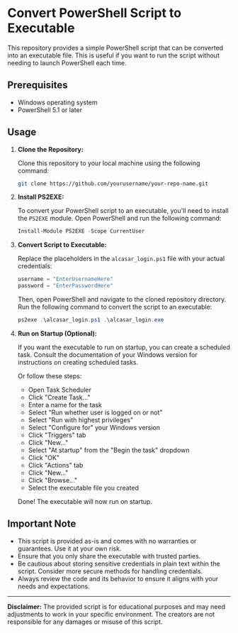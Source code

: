 
# Convert PowerShell Script to Executable

This repository provides a simple PowerShell script that can be converted into an executable file. This is useful if you want to run the script without needing to launch PowerShell each time.

## Prerequisites

- Windows operating system
- PowerShell 5.1 or later

## Usage

1. **Clone the Repository:**

   Clone this repository to your local machine using the following command:

   ```bash
   git clone https://github.com/yourusername/your-repo-name.git
   ```

2. **Install PS2EXE:**

   To convert your PowerShell script to an executable, you'll need to install the `PS2EXE` module. Open PowerShell and run the following command:

   ```powershell
   Install-Module PS2EXE -Scope CurrentUser
   ```

3. **Convert Script to Executable:**

   Replace the placeholders in the `alcasar_login.ps1` file with your actual credentials:

   ```powershell
   username = "EnterUsernameHere"
   password = "EnterPasswordHere"
   ```

   Then, open PowerShell and navigate to the cloned repository directory. Run the following command to convert the script to an executable:

   ```powershell
   ps2exe .\alcasar_login.ps1 .\alcasar_login.exe
   ```

4. **Run on Startup (Optional):**

   If you want the executable to run on startup, you can create a scheduled task. Consult the documentation of your Windows version for instructions on creating scheduled tasks.

   Or follow these steps:
   - Open Task Scheduler
   - Click "Create Task..."
   - Enter a name for the task
   - Select "Run whether user is logged on or not"
    - Select "Run with highest privileges"
    - Select "Configure for" your Windows version
    - Click "Triggers" tab
    - Click "New..."
    - Select "At startup" from the "Begin the task" dropdown
    - Click "OK"
    - Click "Actions" tab
    - Click "New..."
    - Click "Browse..."
    - Select the executable file you created

    Done! The executable will now run on startup.

## Important Note

- This script is provided as-is and comes with no warranties or guarantees. Use it at your own risk.
- Ensure that you only share the executable with trusted parties.
- Be cautious about storing sensitive credentials in plain text within the script. Consider more secure methods for handling credentials.
- Always review the code and its behavior to ensure it aligns with your needs and expectations.

---

**Disclaimer:** The provided script is for educational purposes and may need adjustments to work in your specific environment. The creators are not responsible for any damages or misuse of this script.
